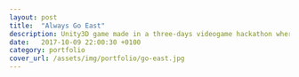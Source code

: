 ```yaml
---
layout: post
title:  "Always Go East"
description: Unity3D game made in a three-days videogame hackathon where the player need to travel through a labyrinth while avoiding soldiers trying to catch them using a compass as their only tool.
date:   2017-10-09 22:00:30 +0100
category: portfolio
cover_url: /assets/img/portfolio/go-east.jpg
---
```

